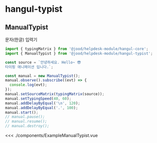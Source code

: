 <script setup>
import ExampleManualTypist from './components/ExampleManualTypist.vue'
</script>

# hangul-typist

## ManualTypist

문자(한글) 입력기

```ts
import { typingMatrix } from '@jood/helpdesk-module/hangul-core';
import { ManualTypist } from '@jood/helpdesk-module/hangul-typist';

const source = `안녕하세요. Hello~ 😎
타이핑 애니메이션 입니다.`;

const manual = new ManualTypist();
manual.observe().subscribe((evt) => {
  console.log(evt);
});
manual.setSourceMatrix(typingMatrix(source));
manual.setTypingSpeed(40, 60);
manual.addDelayByEqual('\n', 120);
manual.addDelayByEqual('.', 100);
manual.start();
// manual.pause();
// manual.resume();
// manual.destroy();
```

<ExampleManualTypist />

<<< ./components/ExampleManualTypist.vue